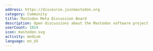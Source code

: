 ```yaml
---
address: https://discourse.joinmastodon.org
category: Community
title: Mastodon Meta Discussion Board
description: Open discussions about the Mastodon software project
userCount: 1014
icon: mastodon.svg
activity: medium
language: en_US
---
```

